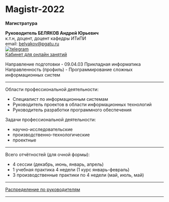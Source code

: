 # Magistr-2022

**Магистратура**  

**Руководитель БЕЛЯКОВ Андрей Юрьевич**  
к.т.н, доцент, доцент кафедры ИТиПИ  
email: belyakov@pgatu.ru  
[![telegram](https://pcoding.ru/ico/telegram.png)](https://t.me/AndreyPerm)  
[Кабинет для онлайн занятий](https://bbb6.psaa.ru/b/cxy-tmy-6rl-vyv)  

Направление подготовки - 09.04.03 Прикладная информатика  
Направленность (профиль) - Программирование сложных информационных систем  

---  

Области профессиональной деятельности:  
- Специалист по информационным системам  
- Руководитель проектов в области информационных технологий  
- Руководитель разработки программного обеспечения  

Задачи профессиональной деятельности:  
- научно-исследовательские  
- производственно-технологические  
- проектные  

---  

Всего отчётностей (для очной формы):  
- 4 сессии (декабрь, июнь, январь, апрель)  
- 1 учебная практика 4 недели (1 курс январь-февраль)  
- 3 производственные практики по 4 недели (май, июль, май)  

---  

[Распределение по руководителям](distrib.md)  

---  
